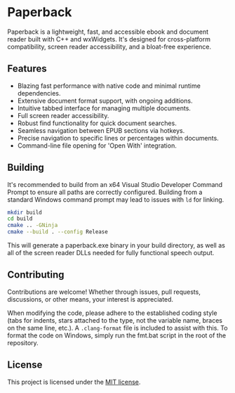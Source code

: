 # Paperback
Paperback is a lightweight, fast, and accessible ebook and document reader built with C++ and wxWidgets. It's designed for cross-platform compatibility, screen reader accessibility, and a bloat-free experience.

## Features
* Blazing fast performance with native code and minimal runtime dependencies.
* Extensive document format support, with ongoing additions.
* Intuitive tabbed interface for managing multiple documents.
* Full screen reader accessibility.
* Robust find functionality for quick document searches.
* Seamless navigation between EPUB sections via hotkeys.
* Precise navigation to specific lines or percentages within documents.
* Command-line file opening for 'Open With' integration.

## Building
It's recommended to build from an x64 Visual Studio Developer Command Prompt to ensure all paths are correctly configured. Building from a standard Windows command prompt may lead to issues with `ld` for linking.

```sh
mkdir build
cd build
cmake .. -GNinja
cmake --build . --config Release
```

This will generate a paperback.exe binary in your build directory, as well as all of the screen reader DLLs needed for fully functional speech output.
## Contributing
Contributions are welcome! Whether through issues, pull requests, discussions, or other means, your interest is appreciated.

When modifying the code, please adhere to the established coding style (tabs for indents, stars attached to the type, not the variable name, braces on the same line, etc.). A `.clang-format` file is included to assist with this. To format the code on Windows, simply run the fmt.bat script in the root of the repository.

## License
This project is licensed under the [MIT license](LICENSE.md).
